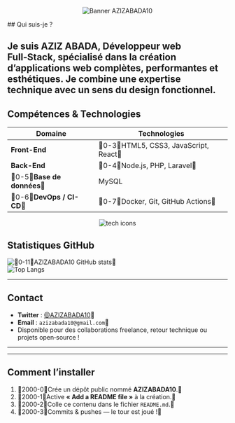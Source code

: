 <p align="center">
  <img src="https://capsule-render.vercel.app/api?type=waving&color=gradient&height=120&section=header&text=Bienvenue%20sur%20le%20profil%20d%27AZIZABADA10&fontSize=48&animation=fadeIn" alt="Banner AZIZABADA10"/>
</p>
##  Qui suis-je ?

Je suis **AZIZ ABADA**, **Développeur web Full‑Stack**, spécialisé dans la création d’applications web complètes, performantes et esthétiques.
Je combine une expertise technique avec un sens du design fonctionnel.
---

##  Compétences & Technologies

| Domaine           | Technologies |
|------------------|--------------|
| **Front-End**     | 0-3HTML5, CSS3, JavaScript, React  |
| **Back-End**      | 0-4Node.js, PHP, Laravel           |
| 0-5**Base de données**  | MySQL                     |
| 0-6**DevOps / CI-CD** | 0-7Docker, Git, GitHub Actions    |

<p align="center">
  <img src="https://skillicons.dev/icons?i=html,css,js,react,nodejs,php,laravel,mysql,docker,git&theme=dark" alt="tech icons"/>
</p>

##  Statistiques GitHub

![0-11AZIZABADA10 GitHub stats ](https://github-readme-stats.vercel.app/api?username=AZIZABADA10&show_icons=true&theme=dark)  
![Top Langs](https://github-readme-stats.vercel.app/api/top-langs/?username=AZIZABADA10&layout=compact&theme=dark)

---

##  Contact

- **Twitter** : [@AZIZABADA10](https://twitter.com/AZIZABADA10)   
- **Email** : `azizabada10@gmail.com`   
- Disponible pour des collaborations freelance, retour technique ou projets open‑source !

---


---

##  Comment l’installer

1. 2000-0Crée un dépôt public nommé **AZIZABADA10**. 
2. 2000-1Active **« Add a README file »** à la création. 
3. 2000-2Colle ce contenu dans le fichier `README.md`. 
4. 2000-3Commits & pushes — le tour est joué ! 

